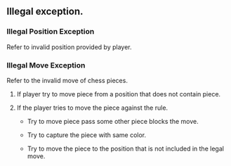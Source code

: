 ## Illegal exception.

### Illegal Position Exception 

  Refer to invalid position provided by player.

### Illegal Move Exception

  Refer to the invalid move of chess pieces.

  1. If player try to move piece from a position that does not contain piece.
  
  2. If the player tries to move the piece against the rule.
  
     - Try to move piece pass some other piece blocks the move.
    
     - Try to capture the piece with same color.
     
     - Try to move the piece to the position that is not included in the legal move.
